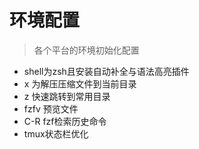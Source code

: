 # 环境配置

>各个平台的环境初始化配置

- shell为zsh且安装自动补全与语法高亮插件
- x 为解压压缩文件到当前目录
- z 快速跳转到常用目录
- fzfv 预览文件
- C-R fzf检索历史命令
- tmux状态栏优化
